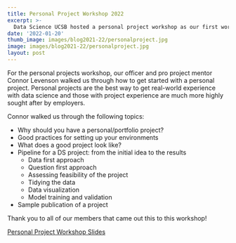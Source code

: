 ```yaml
---
title: Personal Project Workshop 2022
excerpt: >-
  Data Science UCSB hosted a personal project workshop as our first workshop of the quarter!
date: '2022-01-20'
thumb_image: images/blog2021-22/personalproject.jpg
image: images/blog2021-22/personalproject.jpg
layout: post
---
```


For the personal projects workshop, our officer and pro project mentor Connor Levenson walked us through how to get started with a personal project. Personal projects are the best way to get real-world experience with data science and those with project experience are much more highly sought after by employers. 

Connor walked us through the following topics: 

<UL>
<LI>Why should you have a personal/portfolio project?
<LI>Good practices for setting up your environments
<LI>What does a good project look like?
<LI>Pipeline for a DS project: from the initial idea to the results
<UL>
<LI>Data first approach
<LI>Question first approach
<LI>Assessing feasibility of the project
<LI>Tidying the data
<LI>Data visualization
<LI>Model training and validation
</UL>
<LI>Sample publication of a project
</UL>

Thank you to all of our members that came out this to this workshop!


[Personal Project Workshop Slides](https://docs.google.com/presentation/d/1lZ0rrJpjFuD-Z6rBYK3DW78-mDWbzUoz/edit#slide=id.p11)
